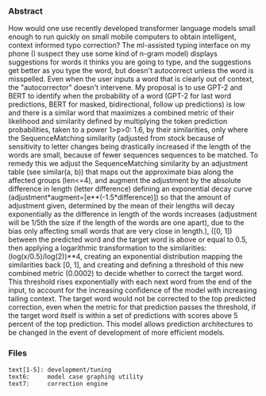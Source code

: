 ### Abstract
How would one use recently developed transformer language models small enough to run quickly on small mobile computers to obtain intelligent, context informed typo correction? The ml-assisted typing interface on my phone (I suspect they use some kind of n-gram model) displays suggestions for words it thinks you are going to type, and the suggestions get better as you type the word, but doesn't autocorrect unless the word is misspelled. Even when the user inputs a word that is clearly out of context, the "autocorrector" doesn't intervene. My proposal is to use GPT-2 and BERT to identify when the probability of a word (GPT-2 for last word predictions, BERT for masked, bidirectional, follow up predictions) is low and there is a similar word that maximizes a combined metric of their likelihood and similarity defined by multiplying the token prediction probabilities, taken to a power 1>p>0: 1.6, by their similarities, only where the SequenceMatching similarity (adjusted from stock because of sensitivity to letter changes being drastically increased if the length of the words are small, because of fewer sequences sequences to be matched. To remedy this we adjust the SequenceMatching similarity by an adjustment table (see similar(a, b)) that maps out the approximate bias along the affected groups (len<=4), and augment the adjustment by the absolute difference in length (letter difference) defining an exponential decay curve (adjustment\*augment=[e**(-1.5*difference)]) so that the amount of adjustment given, determined by the mean of their lengths will decay exponentially as the difference in length of the words increases (adjustment will be 1/5th the size if the length of the words are one apart), due to the bias only affecting small words that are very close in length.), ([0, 1]) between the predicted word and the target word is above or equal to 0.5, then applying a logarithmic transformation to the similarities: (log(x/0.5)/log(2))**4, creating an exponential distribution mapping the similarities back [0, 1], and creating and defining a threshold of this new combined metric (0.0002) to decide whether to correct the target word. This threshold rises exponentially with each next word from the end of the input, to account for the increasing confidence of the model with increasing tailing context. The target word would not be corrected to the top predicted correction, even when the metric for that prediction passes the threshold, if the target word itself is within a set of predictions with scores above 5 percent of the top prediction. This model allows prediction architectures to be changed in the event of development of more efficient models.

### Files
```
text[1-5]: development/tuning
text6:     model case graphing utility
text7:     correction engine
```
